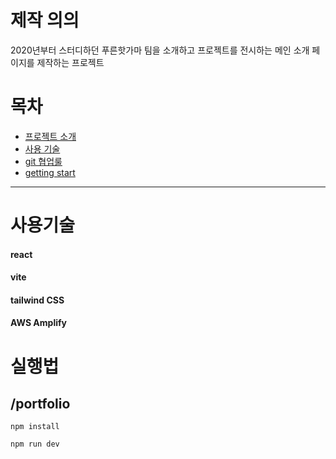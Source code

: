 # 제작 의의
2020년부터 스터디하던 푸른핫가마 팀을 소개하고 프로젝트를 전시하는 메인 소개 페이지를 제작하는 프로젝트

# 목차 
- [프로젝트 소개](#NEVERMIND)
- [사용 기술](#사용-기술)
- [git 협업룰](docs/ProjectRules.md)
- [getting start](#getting-start)

---

# 사용기술
#### react
#### vite
#### tailwind CSS
#### AWS Amplify


# 실행법

## /portfolio
```
npm install
```
```
npm run dev
```
